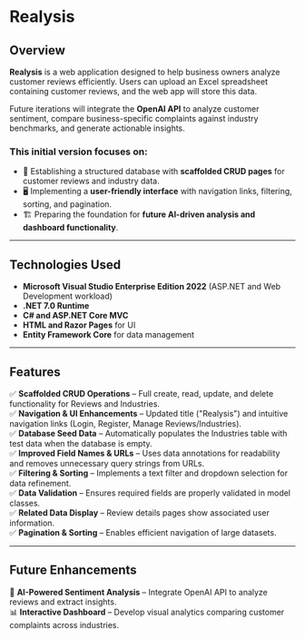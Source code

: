 # Realysis  

## Overview  
**Realysis** is a web application designed to help business owners analyze customer reviews efficiently. Users can upload an Excel spreadsheet containing customer reviews, and the web app will store this data.  

Future iterations will integrate the **OpenAI API** to analyze customer sentiment, compare business-specific complaints against industry benchmarks, and generate actionable insights.  

### This initial version focuses on:  
- 📂 Establishing a structured database with **scaffolded CRUD pages** for customer reviews and industry data.  
- 🖥️ Implementing a **user-friendly interface** with navigation links, filtering, sorting, and pagination.  
- 🏗️ Preparing the foundation for **future AI-driven analysis and dashboard functionality**.  

---

## Technologies Used  
- **Microsoft Visual Studio Enterprise Edition 2022** (ASP.NET and Web Development workload)  
- **.NET 7.0 Runtime**  
- **C# and ASP.NET Core MVC**  
- **HTML and Razor Pages** for UI  
- **Entity Framework Core** for data management  

---

## Features  
✅ **Scaffolded CRUD Operations** – Full create, read, update, and delete functionality for Reviews and Industries.  
✅ **Navigation & UI Enhancements** – Updated title ("Realysis") and intuitive navigation links (Login, Register, Manage Reviews/Industries).  
✅ **Database Seed Data** – Automatically populates the Industries table with test data when the database is empty.  
✅ **Improved Field Names & URLs** – Uses data annotations for readability and removes unnecessary query strings from URLs.  
✅ **Filtering & Sorting** – Implements a text filter and dropdown selection for data refinement.  
✅ **Data Validation** – Ensures required fields are properly validated in model classes.  
✅ **Related Data Display** – Review details pages show associated user information.  
✅ **Pagination & Sorting** – Enables efficient navigation of large datasets.  

---

## Future Enhancements  
🚀 **AI-Powered Sentiment Analysis** – Integrate OpenAI API to analyze reviews and extract insights.  
📊 **Interactive Dashboard** – Develop visual analytics comparing customer complaints across industries.  
